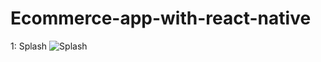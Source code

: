 # Ecommerce-app-with-react-native
1: Splash 
![Splash](https://user-images.githubusercontent.com/96134357/157344380-2cb37dd9-5c65-4720-833a-3bd674cc0df2.png)
